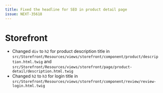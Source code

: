```yaml
---
title: Fixed the headline for SEO in product detail page
issue: NEXT-35618
---
```

# Storefront
* Changed `div` to `h2` for product description title in `src/Storefront/Resources/views/storefront/component/product/description.html.twig` and `src/Storefront/Resources/views/storefront/page/product-detail/description.html.twig`
* Changed `h2` to `h3` for login title in `src/Storefront/Resources/views/storefront/component/review/review-login.html.twig` 

